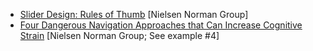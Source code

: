 - [Slider Design: Rules of Thumb](https://www.nngroup.com/articles/gui-slider-controls/) [Nielsen Norman Group]
- [Four Dangerous Navigation Approaches that Can Increase Cognitive Strain](http://www.nngroup.com/articles/navigation-cognitive-strain/) [Nielsen Norman Group; See example #4]
